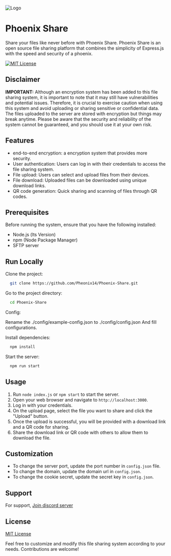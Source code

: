 ![Logo](https://media.discordapp.net/attachments/1118813310041739314/1160459275932553236/20231008_113828_0000-removebg-preview.png)


# Phoenix Share

Share your files like never before with Phoenix Share. Phoenix Share is an open source file sharing platform that combines the simplicity of Express.js with the speed and security of a phoenix.

[![MIT License](https://img.shields.io/badge/License-MIT-green.svg)](https://choosealicense.com/licenses/mit/)

## Disclaimer

**IMPORTANT:** Although an encryption system has been added to this file sharing system, it is important to note that it may still have vulnerabilities and potential issues. Therefore, it is crucial to exercise caution when using this system and avoid uploading or sharing sensitive or confidential data. The files uploaded to the server are stored with encryption but things may break anytime. Please be aware that the security and reliability of the system cannot be guaranteed, and you should use it at your own risk.
## Features

- end-to-end encryption: a encryption system that provides more security.
- User authentication: Users can log in with their credentials to access the file sharing system.
- File upload: Users can select and upload files from their devices.
- File download: Uploaded files can be downloaded using unique download links.
- QR code generation: Quick sharing and scanning of files through QR codes.


## Prerequisites

Before running the system, ensure that you have the following installed:

- Node.js (lts Version)
- npm (Node Package Manager)
- SFTP server

## Run Locally

Clone the project:

```bash
  git clone https://github.com/Pheonix14/Phoenix-Share.git
```

Go to the project directory:

```bash
  cd Phoenix-Share
```

Config:

Rename the ./config/example-config.json to ./config/config.json And fill configurations.

Install dependencies:

```bash
  npm install
```

Start the server:

```bash
  npm run start
```


## Usage

1. Run `node index.js` or `npm start` to start the server.
2. Open your web browser and navigate to `http://localhost:3000`.
3. Log in with your credentials.
4. On the upload page, select the file you want to share and click the "Upload" button.
5. Once the upload is successful, you will be provided with a download link and a QR code for sharing.
6. Share the download link or QR code with others to allow them to download the file.


## Customization

- To change the server port, update the port number in `config.json` file.
- To change the domain, update the domain url in `config.json`.
- To change the cookie secret, update the secret key in `config.json`. 
## Support

For support, [Join discord server](https://discord.gg/DSdjz5Cgwb)


## License

[MIT License](LICENSE)

Feel free to customize and modify this file sharing system according to your needs. Contributions are welcome!
